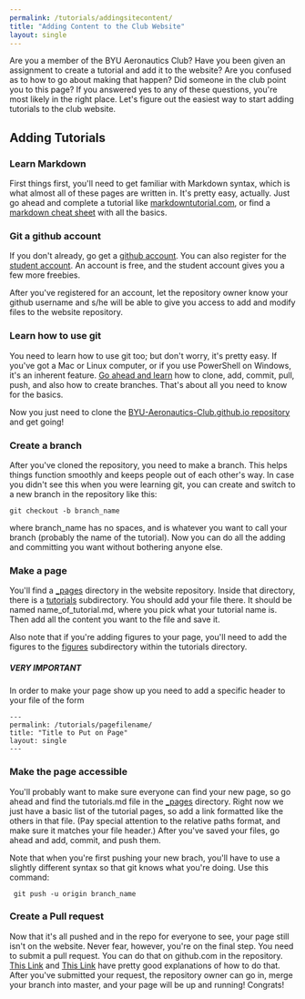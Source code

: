 ```yaml
---
permalink: /tutorials/addingsitecontent/
title: "Adding Content to the Club Website"
layout: single
---
```


Are you a member of the BYU Aeronautics Club? Have you been given an assignment to create a tutorial and add it to the website? Are you confused as to how to go about making that happen? Did someone in the club point you to this page? If you answered yes to any of these questions, you're most likely in the right place.  Let's figure out the easiest way to start adding tutorials to the club website.

## Adding Tutorials

### Learn Markdown
First things first, you'll need to get familiar with Markdown syntax, which is what almost all of these pages are written in.  It's pretty easy, actually. Just go ahead and complete a tutorial like [markdowntutorial.com](https://www.markdowntutorial.com/), or find a [markdown cheat sheet](https://github.com/adam-p/markdown-here/wiki/Markdown-Cheatsheet#links) with all the basics.

### Git a github account

If you don't already, go get a [github account](https://github.com/). You can also register for the [student account](https://education.github.com/pack). An account is free, and the student account gives you a few more freebies.

After you've registered for an account, let the repository owner know your github username and s/he will be able to give you access to add and modify files to the website repository.

### Learn how to use git

You need to learn how to use git too; but don't worry, it's pretty easy. If you've got a Mac or Linux computer, or if you use PowerShell on Windows, it's an inherent feature. [Go ahead and learn](https://try.github.io/) how to clone, add, commit, pull, push, and also how to create branches. That's about all you need to know for the basics.

Now you just need to clone the  [BYU-Aeronautics-Club.github.io repository]([BYU-Aeronautics-Club.github.io](https://github.com/BYU-Aeronautics-Club/BYU-Aeronautics-Club.github.io)) and get going!

### Create a branch

After you've cloned the repository, you need to make a branch. This helps things function smoothly and keeps people out of each other's way.
In case you didn't see this when you were learning git, you can create and switch to a new branch in the repository like this:

```git checkout -b branch_name```

where branch_name has no spaces, and is whatever you want to call your branch (probably the name of the tutorial). Now you can do all the adding and committing you want without bothering anyone else.

### Make a page

You'll find a [_pages](https://github.com/BYU-Aeronautics-Club/BYU-Aeronautics-Club.github.io/tree/master/_pages) directory in the website repository. Inside that directory, there is a [tutorials](https://github.com/BYU-Aeronautics-Club/BYU-Aeronautics-Club.github.io/tree/master/_pages/tutorials) subdirectory. You should add your file there.  It should be named name_of_tutorial.md, where you pick what your tutorial name is.  Then add all the content you want to the file and save it.

Also note that if you're adding figures to your page, you'll need to add the figures to the [figures](https://github.com/BYU-Aeronautics-Club/BYU-Aeronautics-Club.github.io/tree/master/_pages/tutorials/figures) subdirectory within the tutorials directory.

##### VERY IMPORTANT
In order to make your page show up you need to add a specific header to your file of the form

    ---
    permalink: /tutorials/pagefilename/
    title: "Title to Put on Page"
    layout: single
    ---

### Make the page accessible

You'll probably want to make sure everyone can find your new page, so go ahead and find the tutorials.md file in the [_pages](https://github.com/BYU-Aeronautics-Club/BYU-Aeronautics-Club.github.io/tree/master/_pages) directory. Right now we just have a basic list of the tutorial pages, so add a link formatted like the others in that file. (Pay special attention to the relative paths format, and make sure it matches your file header.) After you've saved your files, go ahead and add, commit, and push them.

Note that when you're first pushing your new brach, you'll have to use a slightly different syntax so that git knows what you're doing. Use this command:

``` git push -u origin branch_name```

### Create a Pull request

Now that it's all pushed and in the repo for everyone to see, your page still isn't on the website. Never fear, however, you're on the final step. You need to submit a pull request.  You can do that on github.com in the repository. [This Link](https://yangsu.github.io/pull-request-tutorial/) and [This Link](https://help.github.com/en/github/collaborating-with-issues-and-pull-requests/creating-a-pull-request) have pretty good explanations of how to do that.  After you've submitted your request, the repository owner can go in, merge your branch into master, and your page will be up and running! Congrats!